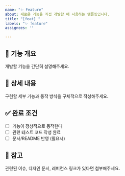 ```yaml
---
name: "✨ Feature"
about: 새로운 기능을 직접 개발할 때 사용하는 템플릿입니다.
title: "[feat] "
labels: "✨ feature"
assignees: ''

---
```


## 🚀 기능 개요
개발할 기능을 간단히 설명해주세요.
## 📝 상세 내용
구현할 세부 기능과 동작 방식을 구체적으로 작성해주세요.
## ✅ 완료 조건
- [ ] 기능이 정상적으로 동작한다
- [ ] 관련 테스트 코드 작성 완료
- [ ] 문서/README 반영 (필요시)
## 🔗 참고
관련된 이슈, 디자인 문서, 레퍼런스 링크가 있다면 첨부해주세요.
